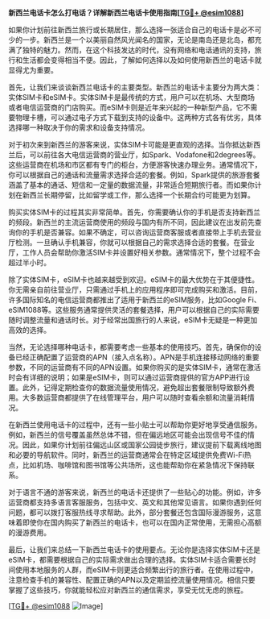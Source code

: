 **新西兰电话卡怎么打电话？详解新西兰电话卡使用指南[[TG💪+ @esim1088](https://t.me/s/esim1088)]**

如果你计划前往新西兰旅行或长期居住，那么选择一张适合自己的电话卡是必不可少的一步。新西兰是一个以美丽自然风光闻名的国家，无论是南岛还是北岛，都充满了独特的魅力。然而，在这个科技发达的时代，没有网络和电话通讯的支持，旅行和生活都会变得相当不便。因此，了解如何选择以及如何使用新西兰的电话卡就显得尤为重要。

首先，让我们来谈谈新西兰电话卡的主要类型。新西兰的电话卡主要分为两大类：实体SIM卡和eSIM卡。实体SIM卡是最传统的方式，用户可以在机场、大型商场或者电信运营商的门店购买。而eSIM卡则是近年来兴起的一种新型产品，它不需要物理卡槽，可以通过电子方式下载到支持的设备中。这两种方式各有优劣，具体选择哪一种取决于你的需求和设备支持情况。

对于初次来到新西兰的游客来说，实体SIM卡可能是更直观的选择。当你抵达新西兰后，可以前往各大电信运营商的营业厅，如Spark、Vodafone和2degrees等。这些运营商在机场和市区都有专门的柜台，方便游客快速办理业务。通常情况下，你可以根据自己的通话和流量需求选择合适的套餐。例如，Spark提供的旅游套餐涵盖了基本的通话、短信和一定量的数据流量，非常适合短期旅行者。而如果你计划在新西兰长期停留，比如留学或工作，那么选择一个长期合约可能更为划算。

购买实体SIM卡的过程其实非常简单。首先，你需要确认你的手机是否支持新西兰的频段。新西兰的主流运营商使用的频段与国内有所不同，因此建议在出发前先查询你的手机是否兼容。如果不确定，可以咨询运营商客服或者直接带上手机去营业厅检测。一旦确认手机兼容，你就可以根据自己的需求选择合适的套餐。在营业厅，工作人员会帮助你激活SIM卡并设置好相关参数。通常情况下，整个过程不会超过半小时。

除了实体SIM卡，eSIM卡也越来越受到欢迎。eSIM卡的最大优势在于其便捷性。你无需亲自前往营业厅，只需通过手机上的应用程序即可完成购买和激活。目前，许多国际知名的电信运营商都推出了适用于新西兰的eSIM服务，比如Google Fi、eSIM1088等。这些服务通常提供灵活的套餐选择，用户可以根据自己的实际需要随时调整流量和通话时长。对于经常出国旅行的人来说，eSIM卡无疑是一种更加高效的选择。

当然，无论选择哪种电话卡，都需要考虑一些基本的使用技巧。首先，确保你的设备已经正确配置了运营商的APN（接入点名称）。APN是手机连接移动网络的重要参数，不同的运营商有不同的APN设置。如果你购买的是实体SIM卡，通常在激活时会有详细的说明；如果是eSIM卡，则可以通过运营商提供的官方APP进行设置。此外，记得定期检查你的数据流量使用情况，避免超出套餐限制导致额外费用。大多数运营商都提供了在线管理平台，用户可以随时查看余额和流量消耗情况。

在新西兰使用电话卡的过程中，还有一些小贴士可以帮助你更好地享受通信服务。例如，新西兰的信号覆盖虽然总体不错，但在偏远地区可能会出现信号不佳的情况。因此，如果你计划前往偏远山区或国家公园徒步旅行，建议提前下载离线地图和必要的导航软件。同时，新西兰的运营商通常会在特定区域提供免费Wi-Fi热点，比如机场、咖啡馆和图书馆等公共场所，这也能帮助你在紧急情况下保持联系。

对于语言不通的游客来说，新西兰的电话卡还提供了一些贴心的功能。例如，许多运营商都支持多语言客服服务，包括中文、英文和其他常见语言。如果你遇到任何问题，都可以拨打客服热线寻求帮助。此外，部分套餐还包含国际漫游服务，这意味着即使你在国内购买了新西兰的电话卡，也可以在国内正常使用，无需担心高额的漫游费用。

最后，让我们来总结一下新西兰电话卡的使用要点。无论你是选择实体SIM卡还是eSIM卡，都需要根据自己的实际需求做出合理的选择。实体SIM卡适合需要长时间使用本地服务的人群，而eSIM卡则更适合频繁出行的旅行者。在使用过程中，注意检查手机的兼容性、配置正确的APN以及定期监控流量使用情况。相信只要掌握了这些技巧，你就能轻松应对新西兰的通信需求，享受无忧无虑的旅程。

[[TG💪+ @esim1088](https://t.me/s/esim1088) ![Image](https://i.postimg.cc/4NQfJmqS/Snipaste-2025-05-13-00-14-12.png)]